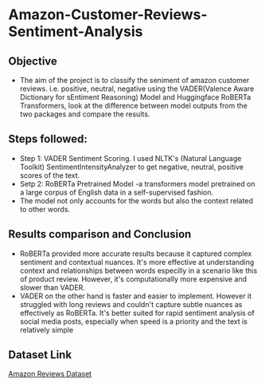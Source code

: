 # Amazon-Customer-Reviews-Sentiment-Analysis
## Objective
- The aim of the project is to classify the seniment of amazon customer reviews. i.e. positive, neutral, negative using the VADER(Valence Aware Dictionary for sEntiment Reasoning) Model and Huggingface RoBERTa Transformers, look at the difference between model outputs from the two packages and compare the results.
## Steps followed:
- Step 1: VADER Sentiment Scoring. I used NLTK's (Natural Language Toolkit) SentimentIntensityAnalyzer to get negative, neutral, positive scores of the text.
- Setp 2: RoBERTa Pretrained Model -a transformers model pretrained on a large corpus of English data in a self-supervised fashion.
- The model not only accounts for the words but also the context related to other words.
## Results comparison and Conclusion
- RoBERTa provided more accurate results because it captured complex sentiment and contextual nuances. It's more effective at understanding context and relationships between words especilly in a scenario like this of product review. However, it's computationally more expensive and slower than VADER.
- VADER on the other hand is faster and easier to implement. However it struggled with long reviews and couldn't capture subtle nuances as effectively as RoBERTa. It's better suited for rapid sentiment analysis of social media posts, especially when speed is a priority and the text is relatively simple

## Dataset Link
[Amazon Reviews Dataset](https://www.kaggle.com/datasets/rachelkiarie/sentiment-analysisds)

